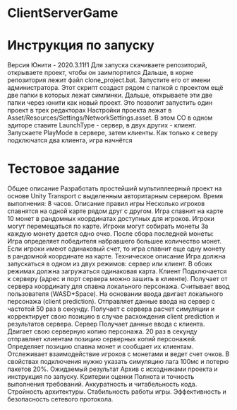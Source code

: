 # ClientServerGame
# Инструкция по запуску
Версия Юнити - 2020.3.11f1
Для запуска скачиваете репозиторий, открываете проект, чтобы он заимпортился
Дальше, в корне репозитория лежит файл clone_project.bat. Запустите его от имени администратора.
Этот скрипт создаст рядом с папкой с проектом ещё две папки в которых лежат симлинки.
Дальше, открываете эти две папки через юнити как новый проект. Это позволит запустить один проект в трех редакторах
Настройки проекта лежат в Asset/Resources/Settings/NetworkSettings.asset.
В этом СО в одном эдиторе ставите LaunchType - сервер, в двух других - клиент.
Запускаете PlayMode в сервере, затем клиенты.
Как только к северу подключатся два клиента, игра начнётся

# Тестовое задание
Общее описание
Разработать простейший мультиплеерный проект на основе Unity Transport с выделенным авторитарным сервером. Время выполнения: 8 часов.
Описание правил игры
Несколько игроков спавнятся на одной карте рядом друг с другом.
Игра спавнит на карте 10 монет в рандомных координатах доступных для игроков.
Игроки могут перемещаться по карте.
Игроки могут собирать монеты
За каждую монету дается одно очко.
После сбора последней монеты:
Игра определяет победителя набравшего большее количество монет.
Если игроки имеют одинаковый счет, то игра спавнит еще одну монету в рандомной координате на карте.
Техническое описание
Игра должна запускаться в одном из двух режимов: сервер или клиент.
В обоих режимах должна загружаться одинаковая карта. 
Клиент 
Подключается к серверу (адрес и порт сервера можно зашить в клиенте).
Получает от сервера координату для спавна локального персонажа.
Считывает ввод пользователя (WASD+Space).
На основании ввода двигает локального персонажа (client prediction).
Отправляет данные ввода на сервер с частотой 50 раз в секунду.
Получает с сервера расчет симуляции и корректирует свою позицию в случае расхождения client prediction и результатов сервера.
Сервер
Получает данные ввода с клиента.
Двигает свою серверную копию персонажа.
20 раз в секунду отправляет клиентам позицию серверных копий персонажей.
Определяет позицию спавна монет и сообщает их клиентам.
Отслеживает взаимодействие игроков с монетами и ведет счет очков.
В свойствах подключения нужно указать симуляцию лага 100мс и потерю пакетов 20%.
Ожидаемый результат
Архив с исходниками проекта и инструкция по запуску.
Критерии оценки
Полнота и точность выполнения требований.
Аккуратность и читабельность кода.
Стройность архитектуры.
Стабильность работы игры.
Эффективность и безопасность сетевого протокола.

